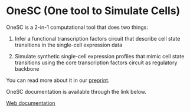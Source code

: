 # OneSC (One tool to Simulate Cells) 

OneSC is a 2-in-1 computational tool that does two things:

1. Infer a functional transcription factors circuit that describe cell state transitions in the single-cell expression data

2. Simulate synthetic single-cell expression profiles that mimic cell state transitions using the core transcription factors circuit as regulatory backbone

You can read more about it in our [preprint](https://www.biorxiv.org/content/10.1101/2024.05.31.596831v1). 

OneSC documentation is available through the link below.

[Web documentation](https://onesc.readthedocs.io/en/latest/index.html)